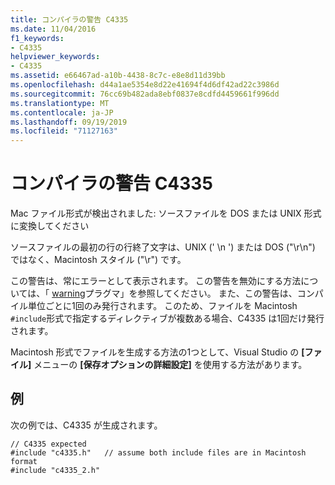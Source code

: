 ```yaml
---
title: コンパイラの警告 C4335
ms.date: 11/04/2016
f1_keywords:
- C4335
helpviewer_keywords:
- C4335
ms.assetid: e66467ad-a10b-4438-8c7c-e8e8d11d39bb
ms.openlocfilehash: d44a1ae5354e8d22e41694f4d6df42ad22c3986d
ms.sourcegitcommit: 76cc69b482ada8ebf0837e8cdfd4459661f996dd
ms.translationtype: MT
ms.contentlocale: ja-JP
ms.lasthandoff: 09/19/2019
ms.locfileid: "71127163"
---
```

# <a name="compiler-warning-c4335"></a>コンパイラの警告 C4335

Mac ファイル形式が検出されました: ソースファイルを DOS または UNIX 形式に変換してください

ソースファイルの最初の行の行終了文字は、UNIX (' \n ') または DOS ("\r\n") ではなく、Macintosh スタイル ("\r") です。

この警告は、常にエラーとして表示されます。  この警告を無効にする方法については、「 [warning](../../preprocessor/warning.md)プラグマ」を参照してください。  また、この警告は、コンパイル単位ごとに1回のみ発行されます。 このため、ファイルを Macintosh `#include`形式で指定するディレクティブが複数ある場合、C4335 は1回だけ発行されます。

Macintosh 形式でファイルを生成する方法の1つとして、Visual Studio の **[ファイル]** メニューの **[保存オプションの詳細設定]** を使用する方法があります。

## <a name="example"></a>例

次の例では、C4335 が生成されます。

```
// C4335 expected
#include "c4335.h"   // assume both include files are in Macintosh format
#include "c4335_2.h"
```

